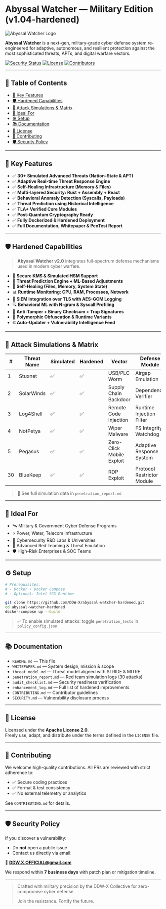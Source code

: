 # Abyssal Watcher — Military Edition (v1.04-hardened)

![Abyssal Watcher Logo](https://raw.githubusercontent.com/DDW-X/abyssal-watcher-hardened/main/assets/logo.png)

**Abyssal Watcher** is a next-gen, military-grade cyber defense system re-engineered for adaptive, autonomous, and resilient protection against the most sophisticated threats, APTs, and digital warfare vectors.

[![Security Status](https://img.shields.io/badge/security-hardened-critical)](https://github.com/DDW-X/abyssal-watcher-hardened)
[![License](https://img.shields.io/github/license/DDW-X/abyssal-watcher-hardened)](LICENSE)
[![Contributors](https://img.shields.io/github/contributors/DDW-X/abyssal-watcher-hardened)](CONTRIBUTING.md)

---

## 🧭 Table of Contents

- [🚀 Key Features](#-key-features)
- [🛡️ Hardened Capabilities](#️-hardened-capabilities)
- [🎯 Attack Simulations & Matrix](#-attack-simulations--matrix)
- [👥 Ideal For](#-ideal-for)
- [⚙️ Setup](#️-setup)
- [📚 Documentation](#-documentation)
- [🪪 License](#-license)
- [🤝 Contributing](#-contributing)
- [🛡️ Security Policy](#️-security-policy)

---

## 🚀 Key Features

- ✅ **30+ Simulated Advanced Threats (Nation-State & APT)**
- ✅ **Adaptive Real-time Threat Response Engine**
- ✅ **Self-Healing Infrastructure (Memory & Files)**
- ✅ **Multi-layered Security: Rust + Assembly + React**
- ✅ **Behavioral Anomaly Detection (Syscalls, Payloads)**
- ✅ **Threat Prediction using Historical Intelligence**
- ✅ **TLA+ Verified Core Modules**
- ✅ **Post-Quantum Cryptography Ready**
- ✅ **Fully Dockerized & Hardened Deployment**
- ✅ **Full Documentation, Whitepaper & PenTest Report**

---

## 🛡️ Hardened Capabilities

> **Abyssal Watcher v2.0** integrates full-spectrum defense mechanisms used in modern cyber warfare.

- 🔐 **Secure KMS & Simulated HSM Support**
- 🧠 **Threat Prediction Engine + ML-Based Adjustments**
- 🔁 **Self-Healing (Files, Memory, System State)**
- 📊 **Runtime Monitoring: CPU, RAM, Processes, Network**
- 📡 **SIEM Integration over TLS with AES-GCM Logging**
- 🔍 **Behavioral ML with N-gram & Syscall Profiling**
- 🧬 **Anti-Tamper + Binary Checksum + Trap Signatures**
- 🧩 **Polymorphic Obfuscation & Runtime Variants**
- ⛓️ **Auto-Updater + Vulnerability Intelligence Feed**

---

## 🎯 Attack Simulations & Matrix

| #  | Threat Name        | Simulated | Hardened | Vector                    | Defense Module               |
|----|--------------------|-----------|----------|---------------------------|------------------------------|
| 1  | Stuxnet            | ✅         | ✅        | USB/PLC Worm              | Airgap Emulation             |
| 2  | SolarWinds         | ✅         | ✅        | Supply Chain Backdoor     | Dependency Verifier          |
| 3  | Log4Shell          | ✅         | ✅        | Remote Code Injection     | Runtime Injection Filter     |
| 4  | NotPetya           | ✅         | ✅        | Wiper Malware             | FS Integrity Watchdog        |
| 5  | Pegasus            | ✅         | ✅        | Zero-Click Mobile Exploit | Adaptive Response System     |
| 30 | BlueKeep           | ✅         | ✅        | RDP Exploit               | Protocol Restrictor Module   |

> 📄 See full simulation data in `penetration_report.md`

---

## 👥 Ideal For

- 🛰️ Military & Government Cyber Defense Programs
- ⚡ Power, Water, Telecom Infrastructure
- 🧪 Cybersecurity R&D Labs & Universities
- 🧨 Advanced Red Teaming & Threat Emulation
- 🛡️ High-Risk Enterprises & SOC Teams

---

## ⚙️ Setup

```bash
# Prerequisites:
# - Docker + Docker Compose
# - Optional: Intel SGX Runtime

git clone https://github.com/DDW-X/abyssal-watcher-hardened.git
cd abyssal-watcher-hardened
docker-compose up --build
```

> ✅ To enable simulated attacks: toggle `penetration_tests` in `policy_config.json`

---

## 📚 Documentation

- `README.md` — This file
- `WHITEPAPER.md` — System design, mission & scope
- `threat_model.md` — Threat model aligned with STRIDE & MITRE
- `penetration_report.md` — Red team simulation logs (30 attacks)
- `audit_checklist.md` — Security readiness verification
- `enhancement_log.md` — Full list of hardened improvements
- `CONTRIBUTING.md` — Contributor guidelines
- `SECURITY.md` — Vulnerability disclosure process

---

## 🪪 License

Licensed under the **Apache License 2.0**.  
Freely use, adapt, and distribute under the terms defined in the `LICENSE` file.

---

## 🤝 Contributing

We welcome high-quality contributions. All PRs are reviewed with strict adherence to:

- ✅ Secure coding practices
- ✅ Format & test consistency
- ✅ No external telemetry or analytics

See `CONTRIBUTING.md` for details.

---

## 🛡️ Security Policy

If you discover a vulnerability:

- Do **not** open a public issue
- Contact us directly via email:

📧 **DDW.X.OFFICIAL@gmail.com**

We respond within **7 business days** with patch plan or mitigation timeline.

---

> Crafted with military precision by the DDW-X Collective for zero-compromise cyber defense.
> 
> Join the resistance. Fortify the future.
